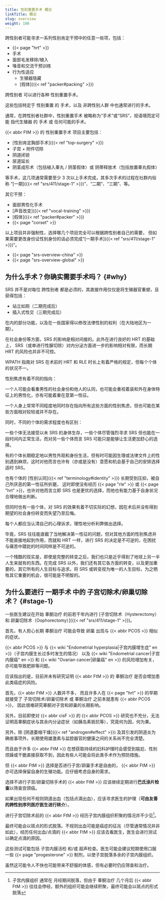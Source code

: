 ```yaml
---
title: 性别重置手术 概论
linkTitle: 概论
slug: overview
weight: 100
---
```


跨性别者可能寻求一系列性别肯定干预中的任意一些项，包括：

- {{< page "hrt" >}}
- 手术
- 面部毛发移除/植入
- 嗓音和交流干预训练
- 行为性适应
  - 生殖器隐藏
  - [假体]({{< ref "packer#packing" >}})

跨性别者 可以进行各种 性别重置手术。

这些包括特定于 性别重置 的 手术，以及 非跨性别人群 中也通常进行的手术。

通常，在跨性别者社群中，性别重置手术 被略称为“手术”或“SRS”，视语境而定可能 指代生殖器 的 手术 或 任何可能的手术。

{{< abbr FtM >}} 的 性别重置手术 项目主要包括：

- [性别肯定胸部手术]({{< ref "top-surgery" >}})
- 子宫 + 附件切除
- 阴道闭锁
- 尿道延长
- 阴茎成形术（包括植入睾丸 / 阴茎假体）或 阴蒂释放术（包括放置睾丸假体）

等手术，这几项通常需要至少 3 次以上手术完成，其多次手术的过程在社群内俗称 “[一期]({{< ref "srs/411/stage-1" >}})”、“二期”、“三期”、等。

其它干预：

- 面部男性化手术
- [声音改变]({{< ref "vocal-training" >}})
- [假体]({{< ref "packer#packer" >}})
- {{< page "corset" >}}

以上项目并非强制性，选择哪几个项目完全可以根据跨性别者自己的需要，
但如果需要更改身份证性别身份的话必须完成“[一期手术]({{< ref "srs/411/stage-1" >}})”。

- {{< page "srs-overview-china" >}}
- {{< page "srs-overview-global" >}}

## 为什么手术？你确实需要手术吗？ {#why}

SRS 并不是对每位 跨性别者 都是必须的，其直接作用仅仅是将生殖器官重塑，且获得包括：

- 站立如厕（二期完成后）
- 插入式性交（三期完成后）

在内的部分功能，以及在一些国家得以修改法律性别的权利（在大陆地区为一期）。

在社会身份等方面，SRS 的影响是相对间接的。此外在进行良好的 HRT 的基础上，
SRS（或单进行性腺切除）对内分泌方面进一步的影响相对有限，而长期 HRT 的风险也并非不可控。

WPATH 指南对 SRS 在术前的 HRT 和 RLE 时长上有着严格的规定，但每个个体的状况不一。

性别焦虑有着不同的指向：

一个人可能会看重男性的社会身份和他人的认同，也可能会重视着装和外在身体特征上的男性化，亦有可能着重在意第一性征。

一个人身上常常不同程度地同时存在指向所有这些方面的性别焦虑，但也可能在某些方面相对较轻或并不存在。

同时，不同的个体的需求程度也有区别：

一些个体无法接受以未 SRS 的身体生存，一些个体尽管强烈寻求 SRS 但也能在一段时间内正常生活，而对另一些个体而言 SRS 可能只是能够让生活更加舒心的选择。

有的个体长期稳定地以男性外观和身份生活，但有时可能因生理或法律文件上的性别遇到麻烦，这时对他而言也许有（亦或是没有）意愿和机会基于自己的安排选择适时 SRS。

也有个体的 [性别认同]({{< ref "terminology#identity" >}}) 长期受到压抑，被自己所厌恶的第一性征所折磨，
这时即使没有经历 {{< page "rle" >}} 或 {{< page "hrt" >}}，也许对他而言立即 SRS 也是更优的选择，而他也有能力基于自身状况合理地做出判断。

但同时也有一些个体，对 SRS 的效果有着不切实际的幻想，因在术后并没有得到期望的社会身份转变而失望乃至后悔。

每个人都应当认清自己的心理诉求，理性地分析利弊做出选择。

毕竟，SRS 往往能直截了当地解决第一性征的问题，但对其他方面的性别焦虑并不能直接地起到作用，而就和 HRT 一样，进行 SRS 的决定是不可逆的，在困扰与痛苦中蹉跎的时间同样是不可逆的。

一个残酷的现实是，即使是完整的转变之后，我们也只是近乎得到了地球上另一半人生来就有的东西。在完成 SRS 以外，我们还有其它各方面的转变，以及更加重要的，其它所有的人生目标与追求。将 SRS 或转变视为唯一的人生目标，为之牺牲其它重要的机会，很可能是不明智的。

## 为什么要进行 一期手术 中的 子宫切除术/卵巢切除术？ {#stage-1}

一些医生建议在开始 睾酮治疗 的前若干年内进行 [子宫切除术（Hysterectomy） 和 卵巢切除术（Oophorectomy）]({{< ref "srs/411/stage-1" >}})。

首先，有人担心长期 睾酮治疗 可能会导致 卵巢 出现与 {{< abbr PCOS >}} 相似的症状。

{{< abbr PCOS >}}
与 {{< wiki "Endometrial hyperplasia|子宫内膜增生症" en >}}（子宫内膜生长过多时发生的情况）
以及 {{< wiki "Endometrial cancer|子宫内膜癌" en >}}
和 {{< wiki "Ovarian cancer|卵巢癌" en >}}
的风险增加有关，亦可能导致肥胖等问题。

应该指出的是，目前并未有研究证明 {{< abbr FtM >}} 的 睾酮治疗 是否会增加患此类癌症的风险。

首先，{{< abbr FtM >}} 人数并不多，
而且许多人在 {{< page "hrt" >}}
的早期就接受了 子宫切除术/卵巢切除术
或 睾酮治疗 之前本就患有 {{< abbr PCOS >}}，
因此很难研究睾酮对子宫和卵巢的长期影响。

另外，目前即使对 {{< abbr cisF >}} 的 {{< abbr PCOS >}} 研究也不充分，无法证明高睾酮症状与其余内分泌症状（如胰岛素抵抗等），究竟何为因，何为果。

另外，除 [阴道萎缩干燥]({{< ref "androgen#effect" >}}) 及其引发的阴道炎为确凿事项外，长期使用雄激素与盆腔器官的健康之间的关系尚不完全清楚。

而且由于许多 {{< abbr FtM >}} 在想获取持续的妇科护理时会感受到尴尬、性别烦躁或干脆直接获取不到，因此有些人可能会将此类手术作为预防措施。

但 {{< abbr FtM >}} 选择是否进行子宫/卵巢手术是自由的， {{< abbr FtM >}} 亦可选择保留自身的生殖功能。应仔细考虑自身的需求。

选择不进行子宫/卵巢切除手术的 {{< abbr FtM >}} 应该继续定期进行**巴氏涂片检查**以筛查宫颈癌。

如果出现任何不规则阴道出血（包括点滴出血），应该寻求医生的护理（**可由友善的跨性别序列医疗医生进行转介**）。

进行子宫切除术前的 {{< abbr FtM >}} 经历子宫内膜组织积聚的情况并不少见[^1]。

[^1]: 子宫内膜组织 通常在 月经期间脱落，但由于 睾酮治疗 几个月后 {{< abbr FtM >}} 往往会停经，额外的组织可能会继续积聚，最终可能会以斑点的形式脱落

最终可能会以斑点的形式脱落。不规则出血可能是癌症的征兆（尽管通常情况并非如此），经历任何出血/点滴的 {{< abbr FtM >}} 应该去看医生，医生会进行测试以确定点滴的原因。

这些测试可能包括 子宫内膜活检 和/或 超声检查。医生可能会建议短期使用口服一些 {{< page "progesterone" >}} 制剂，以使子宫脱落多余的子宫内膜组织。

虽然这可能令人不快也可能带来不舒服的体感，但有必要时仍应筛查和治疗。
